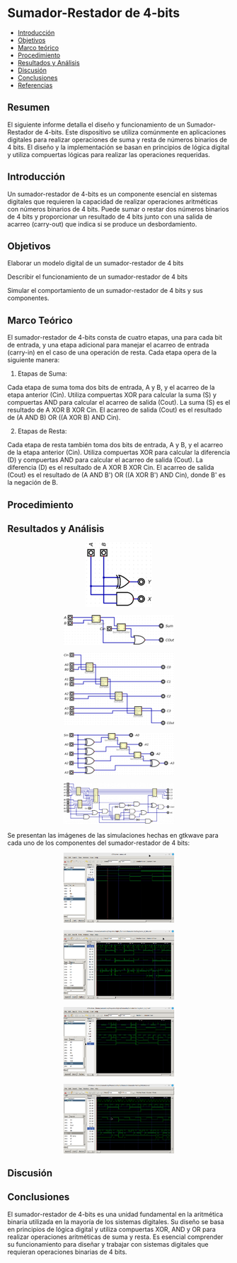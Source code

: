 # Sumador-Restador de 4-bits
* [Introducción](#Introducción)
* [Objetivos](#Objetivos)
* [Marco teórico](#Marco-Teórico)
* [Procedimiento](#Procedimiento)
* [Resultados y Análisis](#Resultados-y-Análisis)
* [Discusión](#Discusión)
* [Conclusiones](#Conclusiones)
* [Referencias](#Referencias)

## Resumen

El siguiente informe detalla el diseño y funcionamiento de un Sumador-Restador de 4-bits. Este dispositivo se utiliza comúnmente en aplicaciones digitales para realizar operaciones de suma y resta de números binarios de 4 bits. El diseño y la implementación se basan en principios de lógica digital y utiliza compuertas lógicas para realizar las operaciones requeridas.

## Introducción

Un sumador-restador de 4-bits es un componente esencial en sistemas digitales que requieren la capacidad de realizar operaciones aritméticas con números binarios de 4 bits. Puede sumar o restar dos números binarios de 4 bits y proporcionar un resultado de 4 bits junto con una salida de acarreo (carry-out) que indica si se produce un desbordamiento.

## Objetivos

Elaborar un modelo digital de un sumador-restador de 4 bits 

Describir el funcionamiento de un sumador-restador de 4 bits

Simular el comportamiento de un sumador-restador de 4 bits y sus componentes.

## Marco Teórico

El sumador-restador de 4-bits consta de cuatro etapas, una para cada bit de entrada, y una etapa adicional para manejar el acarreo de entrada (carry-in) en el caso de una operación de resta. Cada etapa opera de la siguiente manera:

1. Etapas de Suma:

Cada etapa de suma toma dos bits de entrada, A y B, y el acarreo de la etapa anterior (Cin).
Utiliza compuertas XOR para calcular la suma (S) y compuertas AND para calcular el acarreo de salida (Cout).
La suma (S) es el resultado de A XOR B XOR Cin.
El acarreo de salida (Cout) es el resultado de (A AND B) OR ((A XOR B) AND Cin).

2. Etapas de Resta:

Cada etapa de resta también toma dos bits de entrada, A y B, y el acarreo de la etapa anterior (Cin).
Utiliza compuertas XOR para calcular la diferencia (D) y compuertas AND para calcular el acarreo de salida (Cout).
La diferencia (D) es el resultado de A XOR B XOR Cin.
El acarreo de salida (Cout) es el resultado de (A AND B') OR ((A XOR B') AND Cin), donde B' es la negación de B.

## Procedimiento

## Resultados y Análisis

<p align="center">
   <img src="../Informe2/Imagenes/SemiSumador.png" alt="Texto alternativo" width="150"><br>
<p align="center">
   <img src="../Informe2/Imagenes/Sumador 1 bit.png" alt="Texto alternativo" width="250"><br>
<p align="center">
   <img src="../Informe2/Imagenes/Sumador 4 bits.png" alt="Texto alternativo" width="250"><br>
<p align="center">
   <img src="../Informe2/Imagenes/Complemento a 2.png" alt="Texto alternativo" width="250"><br>
<p align="center">
   <img src="../Informe2/Imagenes/Mini ALU.jpeg" alt="Texto alternativo" width="250"><br>
</p>
Se presentan las imágenes de las simulaciones hechas en gtkwave para cada uno de los componentes del sumador-restador de  4 bits:<br>
<p align="center">
   <img src="../Informe2/Imagenes/Sim Suma 1 bit.png" alt="Texto alternativo" width="250"><br>
<p align="center">
   <img src="../Informe2/Imagenes/Sim Suma 4 bits.png" alt="Texto alternativo" width="250"><br>
<p align="center">
   <img src="../Informe2/Imagenes/Sim Complemento 2.png" alt="Texto alternativo" width="250"><br>
<p align="center">
   <img src="../Informe2/Imagenes/Sim Mini ALU.png" alt="Texto alternativo" width="250"><br>

## Discusión

## Conclusiones

El sumador-restador de 4-bits es una unidad fundamental en la aritmética binaria utilizada en la mayoría de los sistemas digitales. Su diseño se basa en principios de lógica digital y utiliza compuertas XOR, AND y OR para realizar operaciones aritméticas de suma y resta. Es esencial comprender su funcionamiento para diseñar y trabajar con sistemas digitales que requieran operaciones binarias de 4 bits.

